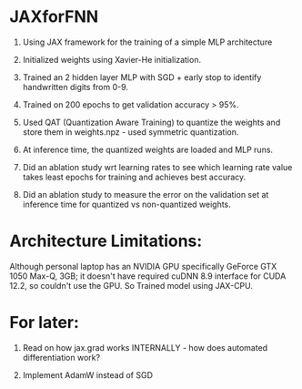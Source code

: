 # JAXforFNN
1. Using JAX framework for the training of a simple MLP architecture

2. Initialized weights using Xavier-He initialization.

3. Trained an 2 hidden layer MLP with SGD + early stop to identify handwritten digits from 0-9.

4. Trained on 200 epochs to get validation accuracy > 95%.

5. Used QAT (Quantization Aware Training) to quantize the weights and store them in weights.npz - used symmetric quantization.

6. At inference time, the quantized weights are loaded and MLP runs.

7. Did an ablation study wrt learning rates to see which learning rate value takes least epochs for training and achieves best accuracy.

8. Did an ablation study to measure the error on the validation set at inference time for quantized vs non-quantized weights.


# Architecture Limitations:
Although personal laptop has an NVIDIA GPU specifically GeForce GTX 1050 Max-Q, 3GB; it doesn't have required cuDNN 8.9 interface for CUDA 12.2, so couldn't use the GPU. So Trained model using JAX-CPU. 

# For later: 
1. Read on how jax.grad works INTERNALLY - how does automated differentiation work?

2. Implement AdamW instead of SGD
